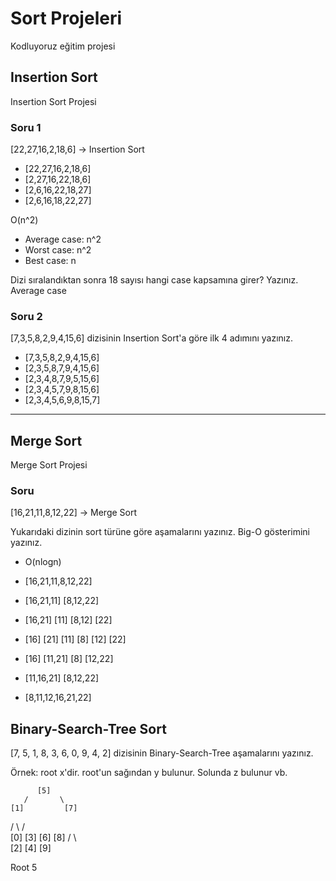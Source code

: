 # Sort Projeleri
Kodluyoruz eğitim projesi 

## Insertion Sort
Insertion Sort Projesi
### Soru 1
[22,27,16,2,18,6] -> Insertion Sort

* [22,27,16,2,18,6]
* [2,27,16,22,18,6]
* [2,6,16,22,18,27]
* [2,6,16,18,22,27]
 
 O(n^2)

- Average case: n^2
- Worst case: n^2
- Best case: n

Dizi sıralandıktan sonra 18 sayısı hangi case kapsamına girer? Yazınız. Average case

### Soru 2

 [7,3,5,8,2,9,4,15,6] dizisinin Insertion Sort'a göre ilk 4 adımını yazınız.

 * [7,3,5,8,2,9,4,15,6]
 * [2,3,5,8,7,9,4,15,6]
 * [2,3,4,8,7,9,5,15,6]
 * [2,3,4,5,7,9,8,15,6]
 * [2,3,4,5,6,9,8,15,7]
---

 ## Merge Sort
Merge Sort Projesi

### Soru 

[16,21,11,8,12,22] -> Merge Sort

Yukarıdaki dizinin sort türüne göre aşamalarını yazınız.
Big-O gösterimini yazınız.

* O(nlogn)

* [16,21,11,8,12,22]
* [16,21,11] [8,12,22]
* [16,21] [11] [8,12] [22]
* [16] [21] [11] [8] [12] [22]
* [16] [11,21] [8] [12,22]
* [11,16,21] [8,12,22]
* [8,11,12,16,21,22]

## Binary-Search-Tree Sort
[7, 5, 1, 8, 3, 6, 0, 9, 4, 2] dizisinin Binary-Search-Tree aşamalarını yazınız.

Örnek: root x'dir. root'un sağından y bulunur. Solunda z bulunur vb.

          [5]
       /       \ 
    [1]         [7]
   /   \        /  \
[0]    [3]     [6]  [8]
       / \             \
    [2] [4]              [9]

Root 5